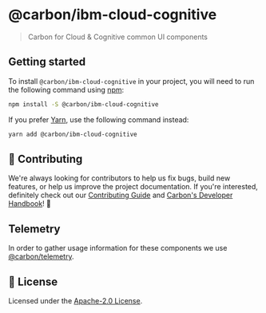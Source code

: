 # @carbon/ibm-cloud-cognitive

> Carbon for Cloud & Cognitive common UI components

## Getting started

To install `@carbon/ibm-cloud-cognitive` in your project, you will need to run
the following command using [npm](https://www.npmjs.com/):

```bash
npm install -S @carbon/ibm-cloud-cognitive
```

If you prefer [Yarn](https://yarnpkg.com/en/), use the following command
instead:

```bash
yarn add @carbon/ibm-cloud-cognitive
```

## 🙌 Contributing

We're always looking for contributors to help us fix bugs, build new features,
or help us improve the project documentation. If you're interested, definitely
check out our
[Contributing Guide](https://github.com/carbon-design-system/ibm-cloud-cognitive/blob/master/.github/CONTRIBUTING.md)
and
[Carbon's Developer Handbook](https://github.com/carbon-design-system/carbon/blob/master/docs/developer-handbook.md)!
👀

## Telemetry

In order to gather usage information for these components we use
[@carbon/telemetry](https://www.carbondesignsystem.com/help/faq/#telemetry).

## 📝 License

Licensed under the
[Apache-2.0 License](https://github.com/carbon-design-system/ibm-cloud-cognitive/blob/master/LICENSE).
